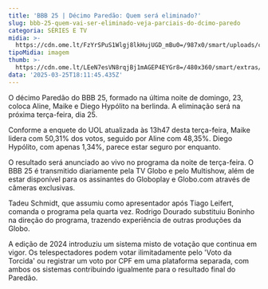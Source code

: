 ```yaml
---
title: 'BBB 25 | Décimo Paredão: Quem será eliminado?'
slug: bbb-25-quem-vai-ser-eliminado-veja-parciais-do-dcimo-paredo
categoria: SÉRIES E TV
midia: >-
  https://cdn.ome.lt/FzYrSPuS1Wlgj8lkHujUGD_mBu0=/987x0/smart/uploads/conteudo/fotos/bbb25-aline-maike-diego-10-parciais.jpg
tipoMidia: imagem
thumb: >-
  https://cdn.ome.lt/LEeN7esVN8rqjBj1mAGEP4EYGr8=/480x360/smart/extras/conteudos/bbb25-maike-10-parciais-peq.jpg
data: '2025-03-25T18:11:45.435Z'
---
```


O décimo Paredão do BBB 25, formado na última noite de domingo, 23, coloca Aline, Maike e Diego Hypólito na berlinda. A eliminação será na próxima terça-feira, dia 25.

Conforme a enquete do UOL atualizada às 13h47 desta terça-feira, Maike lidera com 50,31% dos votos, seguido por Aline com 48,35%. Diego Hypólito, com apenas 1,34%, parece estar seguro por enquanto.

O resultado será anunciado ao vivo no programa da noite de terça-feira. O BBB 25 é transmitido diariamente pela TV Globo e pelo Multishow, além de estar disponível para os assinantes do Globoplay e Globo.com através de câmeras exclusivas.

Tadeu Schmidt, que assumiu como apresentador após Tiago Leifert, comanda o programa pela quarta vez. Rodrigo Dourado substituiu Boninho na direção do programa, trazendo experiência de outras produções da Globo.

A edição de 2024 introduziu um sistema misto de votação que continua em vigor. Os telespectadores podem votar ilimitadamente pelo 'Voto da Torcida' ou registrar um voto por CPF em uma plataforma separada, com ambos os sistemas contribuindo igualmente para o resultado final do Paredão.
